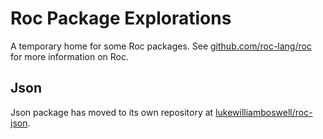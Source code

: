 # Roc Package Explorations

A temporary home for some Roc packages. See [github.com/roc-lang/roc](https://github.com/roc-lang/roc) for more information on Roc.

## Json 

Json package has moved to its own repository at [lukewilliamboswell/roc-json](https://github.com/lukewilliamboswell/roc-json).

